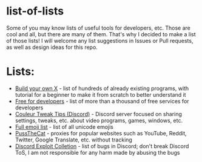 # list-of-lists
Some of you may know lists of useful tools for developers, etc. Those are cool and all, but there are many of them. That's why I decided to make a list of those lists! I will welcome any list suggestions in Issues or Pull requests, as well as design ideas for this repo.
# Lists:
- [Build your own X](https://github.com/codecrafters-io/build-your-own-x) - list of hundreds of already existing programs, with tutorial for a beginner to make it from scratch to better understand it
- [Free for developers](https://free-for.dev/) - list of more than a thousand of free services for developers
- [Couleur Tweak Tips (Discord)](https://discord.gg/rg94nUkUaj) - Discord server focused on sharing settings, tweaks, etc. about video programs, games, windows, etc.
- [Full emoji list](https://unicode.org/emoji/charts/full-emoji-list.html) - list of all unicode emojis
- [PussTheCat](https://pussthecat.org/) - proxies for popular websites such as YouTube, Reddit, Twitter, Google Translate, etc. without tracking
- [Discord Exploit Colletion](https://github.com/ecriminal/Discord-Exploit-Collection) - list of bugs in Discord; don't break Discord ToS, I am not responsible for any harm made by abusing the bugs
